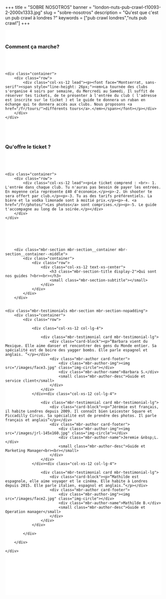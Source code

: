 +++
title = "SOBRE NOSOTROS"
banner = "london-nuts-pub-crawl-t10093-2-2000x1333.jpg"
slug = "sobre-nosotros"
description = "Qu'est que c'est un pub crawl à londres ?"
keywords = ["pub crawl londres","nuts pub crawl"]
+++

<section class="mbr-section mbr-section__container article" id="header3-1k" style="background-color: rgb(255, 255, 255); padding-top: 20px; padding-bottom: 20px;">
    <div class="container">
        <div class="row">
            <div class="col-xs-12">
                <h3 class="mbr-section-title display-2">Comment ça marche?</h3>
                <small class="mbr-section-subtitle"></small>
            </div>
        </div>
    </div>
</section>

<section class="mbr-section article mbr-section__container" id="content2-1l" style="background-color: rgb(255, 255, 255); padding-top: 20px; padding-bottom: 20px;">

    <div class="container">
        <div class="row">
            <div class="col-xs-12 lead"><p><font face="Montserrat, sans-serif"><span style="line-height: 26px;"><em>La tournée des clubs s'organise 4 soirs par semaine, du Mercredi au Samedi. Il suffit de réserver tes tickets, de te présenter à l'entrée du club ( l'adresse est inscrite sur le ticket ) et le guide te donnera un ruban en échange qui te donnera accès aux clubs. Nous proposons <a href="/fr/tours/">différents tours</a>.</em></span></font></p></div>
        </div>
    </div>

</section>

<section class="mbr-section mbr-section__container article" id="header3-1m" style="background-color: rgb(255, 255, 255); padding-top: 20px; padding-bottom: 20px;">
    <div class="container">
        <div class="row">
            <div class="col-xs-12">
                <h3 class="mbr-section-title display-2">Qu'offre le ticket ?</h3>
                <small class="mbr-section-subtitle"></small>
            </div>
        </div>
    </div>
</section>

<section class="mbr-section article mbr-section__container" id="content1-1n" style="background-color: rgb(255, 255, 255); padding-top: 20px; padding-bottom: 20px;">

    <div class="container">
        <div class="row">
            <div class="col-xs-12 lead"><p>Le ticket comprend : <br>- 1. L'entrée dans chaque club. Tu n'auras pas besoin de payer les entrées. En moyenne cela représente £40 d'économie.</p><p>-2. Un shooter te sera offert par club.</p><p>-3. Tu as des tarifs préférentiels. La bière et la vodka limonade sont à moitié prix.</p><p>-4. <a href="/fr/photos/">Les photos</a> sont comprises.</p><p>-5. Le guide t'accompagne au long de la soirée.</p></div>
        </div>
    </div>

</section>

<section class="mbr-section" id="testimonials1-n" style="background-color: rgb(255, 255, 255); padding-top: 40px; padding-bottom: 120px;">



        <div class="mbr-section mbr-section__container mbr-section__container--middle">
            <div class="container">
                <div class="row">
                    <div class="col-xs-12 text-xs-center">
                        <h3 class="mbr-section-title display-2">Qui sont nos guides ?<br><br></h3>
                        <small class="mbr-section-subtitle"></small>
                    </div>
                </div>
            </div>
        </div>


    <div class="mbr-testimonials mbr-section mbr-section-nopadding">
        <div class="container">
            <div class="row">

                <div class="col-xs-12 col-lg-4">

                    <div class="mbr-testimonial card mbr-testimonial-lg">
                        <div class="card-block"><p>“Barbara vient du Mexique. Elle aime danser et rencontrer des gens du Monde entier. Sa spécialité est de boire des yagger bombs. Elle parle espagnol et anglais. ”</p></div>
                        <div class="mbr-author card-footer">
                            <div class="mbr-author-img"><img src="/images/face3.jpg" class="img-circle"></div>
                            <div class="mbr-author-name">Barbara S.</div>
                            <small class="mbr-author-desc">Guide et service client</small>
                        </div>
                    </div>
                </div><div class="col-xs-12 col-lg-4">

                    <div class="mbr-testimonial card mbr-testimonial-lg">
                        <div class="card-block"><p>“Jérémie est français, il habite Londres depuis 2009. Il connaît bien Leicester Square et Piccadilly Circus. Sa spécialité est de prendre des photos. Il parle français et anglais”</p></div>
                        <div class="mbr-author card-footer">
                            <div class="mbr-author-img"><img src="/images/jrl-145x160.jpg" class="img-circle"></div>
                            <div class="mbr-author-name">Jeremie &nbsp;L.</div>
                            <small class="mbr-author-desc">Guide et Marketing Manager<br><br></small>
                        </div>
                    </div>
                </div><div class="col-xs-12 col-lg-4">

                    <div class="mbr-testimonial card mbr-testimonial-lg">
                        <div class="card-block"><p>“Mathilde est espagnole, elle aime voyager et le cinéma. Elle habite à Londres depuis 2015. Elle parle italien, espagnol et anglais.”</p></div>
                        <div class="mbr-author card-footer">
                            <div class="mbr-author-img"><img src="/images/face2.jpg" class="img-circle"></div>
                            <div class="mbr-author-name">Mathilde B.</div>
                            <small class="mbr-author-desc">Guide et Operation manager</small>
                        </div>
                    </div>
                </div>

            </div>

        </div>

    </div>

</section>
